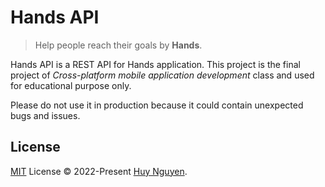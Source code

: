 # Hands API

> Help people reach their goals by **Hands**.

Hands API is a REST API for Hands application. This project is the
final project of *Cross-platform mobile application development* class and used
for educational purpose only. 

Please do not use it in production because it could contain unexpected bugs and
issues.

## License

[MIT](./LICENSE) License © 2022-Present [Huy Nguyen](https://github.com/huyng12).
